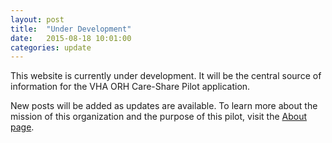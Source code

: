 ```yaml
---
layout: post
title:  "Under Development"
date:   2015-08-18 10:01:00
categories: update
---
```

This website is currently under development. It will be the central source of
information for the VHA ORH Care-Share Pilot application.

New posts will be added as updates are available. To learn more about the
mission of this organization and the purpose of this pilot, visit the
[About page](/about/).

